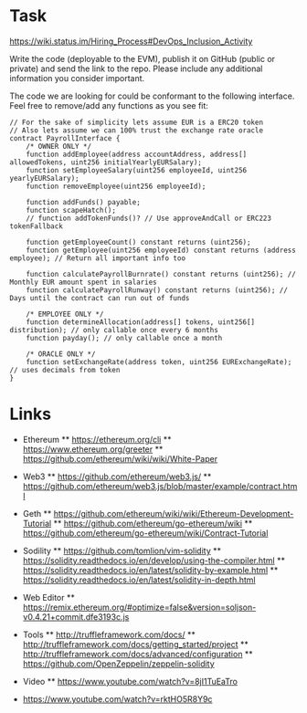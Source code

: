 # Task

https://wiki.status.im/Hiring_Process#DevOps_Inclusion_Activity

Write the code (deployable to the EVM), publish it on GitHub (public or private) and send the link to the repo. Please include any additional information you consider important.

The code we are looking for could be conformant to the following interface. Feel free to remove/add any functions as you see fit:

```solidity
// For the sake of simplicity lets assume EUR is a ERC20 token
// Also lets assume we can 100% trust the exchange rate oracle
contract PayrollInterface {
    /* OWNER ONLY */
    function addEmployee(address accountAddress, address[] allowedTokens, uint256 initialYearlyEURSalary);
    function setEmployeeSalary(uint256 employeeId, uint256 yearlyEURSalary);
    function removeEmployee(uint256 employeeId);

    function addFunds() payable;
    function scapeHatch();
    // function addTokenFunds()? // Use approveAndCall or ERC223 tokenFallback

    function getEmployeeCount() constant returns (uint256);
    function getEmployee(uint256 employeeId) constant returns (address employee); // Return all important info too

    function calculatePayrollBurnrate() constant returns (uint256); // Monthly EUR amount spent in salaries
    function calculatePayrollRunway() constant returns (uint256); // Days until the contract can run out of funds

    /* EMPLOYEE ONLY */
    function determineAllocation(address[] tokens, uint256[] distribution); // only callable once every 6 months
    function payday(); // only callable once a month

    /* ORACLE ONLY */
    function setExchangeRate(address token, uint256 EURExchangeRate); // uses decimals from token
}
```

# Links

* Ethereum
** https://ethereum.org/cli
** https://www.ethereum.org/greeter
** https://github.com/ethereum/wiki/wiki/White-Paper

* Web3
** https://github.com/ethereum/web3.js/
** https://github.com/ethereum/web3.js/blob/master/example/contract.html

* Geth
** https://github.com/ethereum/wiki/wiki/Ethereum-Development-Tutorial
** https://github.com/ethereum/go-ethereum/wiki
** https://github.com/ethereum/go-ethereum/wiki/Contract-Tutorial

* Sodility
** https://github.com/tomlion/vim-solidity
** https://solidity.readthedocs.io/en/develop/using-the-compiler.html
** https://solidity.readthedocs.io/en/latest/solidity-by-example.html
** https://solidity.readthedocs.io/en/latest/solidity-in-depth.html

* Web Editor
** https://remix.ethereum.org/#optimize=false&version=soljson-v0.4.21+commit.dfe3193c.js

* Tools
** http://truffleframework.com/docs/
** http://truffleframework.com/docs/getting_started/project
** http://truffleframework.com/docs/advanced/configuration
** https://github.com/OpenZeppelin/zeppelin-solidity

* Video
** https://www.youtube.com/watch?v=8jI1TuEaTro
* https://www.youtube.com/watch?v=rktHO5R8Y9c
